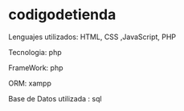 # codigodetienda
 Lenguajes utilizados: HTML, CSS ,JavaScript, PHP

Tecnologia: php

FrameWork: php

ORM: xampp

Base de Datos utilizada : sql
